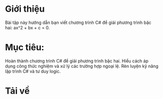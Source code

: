 # Giới thiệu 
Bài tập này hướng dẫn bạn viết chương trình C# để giải phương trình bậc hai: ax^2 + bx + c = 0.
# Mục tiêu:
Hoàn thành chương trình C# để giải phương trình bậc hai.
Hiểu cách áp dụng công thức nghiệm và xử lý các trường hợp ngoại lệ.
Rèn luyện kỹ năng lập trình C# và tư duy logic.
# Tải về

